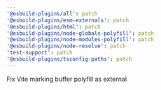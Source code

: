 ```yaml
---
'@esbuild-plugins/all': patch
'@esbuild-plugins/esm-externals': patch
'@esbuild-plugins/html': patch
'@esbuild-plugins/node-globals-polyfill': patch
'@esbuild-plugins/node-modules-polyfill': patch
'@esbuild-plugins/node-resolve': patch
'test-support': patch
'@esbuild-plugins/tsconfig-paths': patch
---
```


Fix Vite marking buffer polyfill as external
